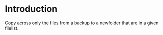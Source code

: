 # Introduction
Copy across only the files from a backup to a newfolder that are in a given filelist.
